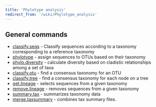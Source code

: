 ```yaml
---
title: 'Phylotype analysis'
redirect_from: '/wiki/Phylotype_analysis'
---
```

## General commands

-   [classify.seqs](Classify.seqs) - Classify sequences
    according to a taxonomy corresponding to a reference taxonomy
-   [phylotype](Phylotype) - assign sequences to OTUs based
    on their taxonomy
-   [phylo.diversity](phylo.diversity) - calculate diversity
    based on cladistic relationships among a set of taxa
-   [classify.otu](classify.otu) - find a consensus taxonomy
    for an OTU
-   [classify.tree](classify.tree) - find a consensus
    taxonomy for each node on a tree
-   [get.lineage](get.lineage) - selects sequences from a
    given taxonomy
-   [remove.lineage](remove.lineage) - removes sequences from
    a given taxonomy
-   [summary.tax](summary.tax) - summarizes taxonomy data
-   [merge.taxsummary](merge.taxsummary) - combines tax
    summary files.

